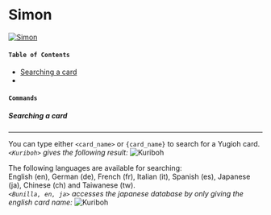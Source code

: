# Simon

[![Simon](http://i.imgur.com/OPU9N1O.png)](https://nodesource.com/products/nsolid)

#### **`Table of Contents`**
- [Searching a card](#searching-a-card)
- 


#### **`Commands`**

##### **Searching a card**
---
You can type either `<card_name>` or `{card_name}` to search for a Yugioh card.  
*`<Kuriboh>` gives the following result:*
![Kuriboh](http://image.prntscr.com/image/72822c5ccc7c452e939ca83d5627f431.png)

The following languages are available for searching:  
English (en), German (de), French (fr), Italian (it), Spanish (es), Japanese (ja), Chinese (ch) and Taiwanese (tw).  
*`<Bunilla, en, ja>` accesses the japanese database by only giving the english card name:*
![Kuriboh](http://image.prntscr.com/image/43b3519b8db24684a14c25092d74bf4d.png)


